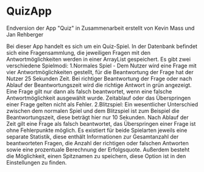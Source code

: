 # QuizApp

Endversion der App "Quiz" in Zusammenarbeit erstellt von Kevin Mass und Jan Rehberger

Bei dieser App handelt es sich um ein Quiz-Spiel. In der Datenbank befindet sich eine
Fragensammlung, die jeweiligen Fragen mit den Antwortmöglichkeiten werden in einer ArrayList
gespeichert. Es gibt zwei verschiedene Spielmodi:
1.Normales Spiel - Dem Nutzer wird eine Frage mit vier Antwortmöglichkeiten gestellt, für die
Beantwortung der Frage hat der Nutzer 25 Sekunden Zeit. Bei richtiger Beantwortung der Frage oder
nach Ablauf der Beantwortungszeit wird die richtige Antwort in grün angezeigt. Eine Frage gilt
nur dann als falsch beantwortet, wenn eine falsche Antwortmöglichkeit ausgewählt wurde.
Zeitablauf oder das Überspringen einer Frage gelten nicht als Fehler.
2.Blitzspiel: Ein wesentlicher Unterschied zwischen dem normalen Spiel und dem Blitzspiel ist
zum Beispiel die Beantwortungszeit, diese beträgt hier nur 10 Sekunden. Nach Ablauf der Zeit gilt
eine Frage als falsch beantwortet, das Überspringen einer Frage ist ohne Fehlerpunkte möglich.
Es existiert für beide Spielarten jeweils eine separate Statistik, diese enthält
Informationen zur Gesamtanzahl der beantworteten Fragen, die Anzahl der richtigen oder
falschen Antworten sowie eine prozentuale Berechnung der Erfolgsquote.
Außerdem besteht die Möglichkeit, einen Spitznamen zu speichern, diese Option ist in
den Einstellungen zu finden.
